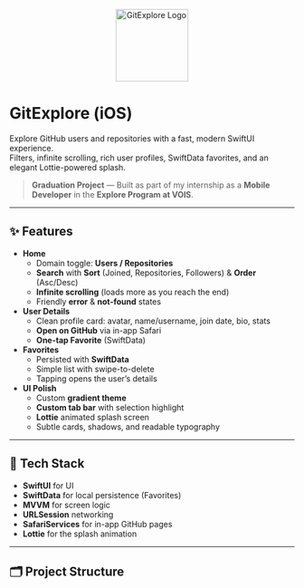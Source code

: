 <p align="center">
  <img src="Assets/AppIcon.png" alt="GitExplore Logo" width="128">
</p>

# GitExplore (iOS)

Explore GitHub users and repositories with a fast, modern SwiftUI experience.  
Filters, infinite scrolling, rich user profiles, SwiftData favorites, and an elegant Lottie-powered splash.

>  **Graduation Project** — Built as part of my internship as a **Mobile Developer** in the **Explore Program at VOIS**.

---

## ✨ Features

- **Home**
  - Domain toggle: **Users / Repositories**
  - **Search** with **Sort** (Joined, Repositories, Followers) & **Order** (Asc/Desc)
  - **Infinite scrolling** (loads more as you reach the end)
  - Friendly **error** & **not-found** states
- **User Details**
  - Clean profile card: avatar, name/username, join date, bio, stats
  - **Open on GitHub** via in-app Safari
  - **One-tap Favorite** (SwiftData)
- **Favorites**
  - Persisted with **SwiftData**
  - Simple list with swipe-to-delete
  - Tapping opens the user’s details
- **UI Polish**
  - Custom **gradient theme**
  - **Custom tab bar** with selection highlight
  - **Lottie** animated splash screen
  - Subtle cards, shadows, and readable typography

---

## 🧱 Tech Stack

- **SwiftUI** for UI
- **SwiftData** for local persistence (Favorites)
- **MVVM** for screen logic
- **URLSession** networking
- **SafariServices** for in-app GitHub pages
- **Lottie** for the splash animation

---

## 🗂 Project Structure

